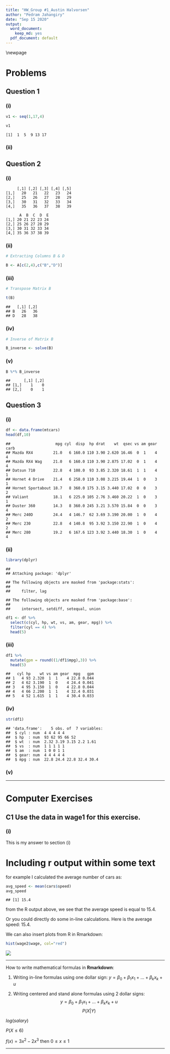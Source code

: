 ```yaml
---
title: "HW_Group #1_Austin Halvorsen"
author: "Pedram Jahangiry"
date: "Sep 15 2020"
output:
  word_document: 
    keep_md: yes
  pdf_document: default
---
```




\newpage

# Problems

## Question 1

### (i) 


```r
v1 <- seq(1,17,4)

v1
```

```
[1]  1  5  9 13 17
```

### (ii)

## Question 2

### (i)


```
     [,1] [,2] [,3] [,4] [,5]
[1,]   20   21   22   23   24
[2,]   25   26   27   28   29
[3,]   30   31   32   33   34
[4,]   35   36   37   38   39
```

```
      A  B  C  D  E
[1,] 20 21 22 23 24
[2,] 25 26 27 28 29
[3,] 30 31 32 33 34
[4,] 35 36 37 38 39
```

### (ii)


```r
# Extracting Columns B & D

B <- A[c(2,4),c("B","D")]
```

### (iii)


```r
# Transpose Matrix B

t(B)
```

```
##   [,1] [,2]
## B   26   36
## D   28   38
```

### (iv)


```r
# Inverse of Matrix B

B_inverse <- solve(B)
```

### (v)


```r
B %*% B_inverse
```

```
##      [,1] [,2]
## [1,]    1    0
## [2,]    0    1
```

## Question 3

### (i)


```r
df <- data.frame(mtcars)
head(df,10)
```

```
##                    mpg cyl  disp  hp drat    wt  qsec vs am gear carb
## Mazda RX4         21.0   6 160.0 110 3.90 2.620 16.46  0  1    4    4
## Mazda RX4 Wag     21.0   6 160.0 110 3.90 2.875 17.02  0  1    4    4
## Datsun 710        22.8   4 108.0  93 3.85 2.320 18.61  1  1    4    1
## Hornet 4 Drive    21.4   6 258.0 110 3.08 3.215 19.44  1  0    3    1
## Hornet Sportabout 18.7   8 360.0 175 3.15 3.440 17.02  0  0    3    2
## Valiant           18.1   6 225.0 105 2.76 3.460 20.22  1  0    3    1
## Duster 360        14.3   8 360.0 245 3.21 3.570 15.84  0  0    3    4
## Merc 240D         24.4   4 146.7  62 3.69 3.190 20.00  1  0    4    2
## Merc 230          22.8   4 140.8  95 3.92 3.150 22.90  1  0    4    2
## Merc 280          19.2   6 167.6 123 3.92 3.440 18.30  1  0    4    4
```

### (ii)


```r
library(dplyr)
```

```
## 
## Attaching package: 'dplyr'
```

```
## The following objects are masked from 'package:stats':
## 
##     filter, lag
```

```
## The following objects are masked from 'package:base':
## 
##     intersect, setdiff, setequal, union
```

```r
df1 <- df %>% 
  select(c(cyl, hp, wt, vs, am, gear, mpg)) %>% 
  filter(cyl == 4) %>% 
  head(5)
```

### (iii)


```r
df1 %>% 
  mutate(gpm = round((1/df1$mpg),3)) %>% 
  head(5)
```

```
##   cyl hp    wt vs am gear  mpg   gpm
## 1   4 93 2.320  1  1    4 22.8 0.044
## 2   4 62 3.190  1  0    4 24.4 0.041
## 3   4 95 3.150  1  0    4 22.8 0.044
## 4   4 66 2.200  1  1    4 32.4 0.031
## 5   4 52 1.615  1  1    4 30.4 0.033
```

### (iv)


```r
str(df1)
```

```
## 'data.frame':	5 obs. of  7 variables:
##  $ cyl : num  4 4 4 4 4
##  $ hp  : num  93 62 95 66 52
##  $ wt  : num  2.32 3.19 3.15 2.2 1.61
##  $ vs  : num  1 1 1 1 1
##  $ am  : num  1 0 0 1 1
##  $ gear: num  4 4 4 4 4
##  $ mpg : num  22.8 24.4 22.8 32.4 30.4
```

### (v)



---------



# Computer Exercises



## C1 Use the data in wage1 for this exercise.

### (i) 

This is my answer to section (i)
 







# Including r output within some text 

for example I calculated the average number of cars as: 

```r
avg_speed <- mean(cars$speed)
avg_speed
```

```
## [1] 15.4
```

from the R output above, we see that the average speed is equal to 15.4. 

Or you could directly do some in-line calculations. 
Here is the average speed: 15.4. 

We can also insert plots from R in Rmarkdown: 



```r
hist(wage2$wage, col="red")
```

![](HW2_files/figure-docx/unnamed-chunk-14-1.png)<!-- -->



-------------


How to write mathematical formulas in **Rmarkdown**: 

1. Writing in-line formulas using one dollar sign: $y=\beta_0 + \beta_1 x_1 + ... + \beta_k x_k + u$


2. Writing centered and stand alone formulas using 2 dollar signs: 
$$y=\beta_0 + \beta_1 x_1 + ... + \beta_k x_k + u$$
$$P(X|Y)$$

$log(salary)$

$P(X \le 6)$

$f(x)=3x^2 -2x^3$  then $0 \le x \le 1$

---------------




